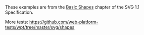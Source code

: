 These examples are from the
[Basic Shapes](https://www.w3.org/TR/SVG11/shapes.html)
chapter of the SVG 1.1 Specification.

More tests: https://github.com/web-platform-tests/wpt/tree/master/svg/shapes
